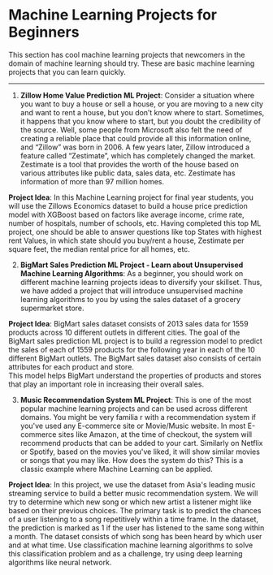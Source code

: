# **Machine Learning Projects for Beginners**
This section has cool machine learning projects that newcomers in the domain of machine learning should try.
These are basic machine learning projects that you can learn quickly.

---------------------------------------------------------------------------------------------------------------------------------------------------------------------
1)  **Zillow Home Value Prediction ML Project**:
Consider a situation where you want to buy a house or sell a house, or you are moving to a new city and want to rent a house, but you don’t know where to start. Sometimes, it happens that you know where to start, but you doubt the credibility of the source.
Well, some people from Microsoft also felt the need of creating a reliable place that could provide all this information online, and “Zillow” was born in 2006. A few years later, Zillow introduced a feature called “Zestimate”, which has completely changed the market.
Zestimate is a tool that provides the worth of the house based on various attributes like public data, sales data, etc. Zestimate has information of more than 97 million homes.

**Project Idea**: 
                 In this Machine Learning project for final year students, you will use the Zillows Economics dataset to build a house price prediction model with XGBoost based on factors like average income, crime rate, number of hospitals, number of schools, etc. 
                 Having completed this top ML project, one should be able to answer questions like top States with highest rent Values, in which state should you buy/rent a house, Zestimate per square feet, the median rental price for all homes, etc.

2)  **BigMart Sales Prediction ML Project - Learn about Unsupervised Machine Learning Algorithms**:
As a beginner, you should work on different machine learning projects ideas to diversify your skillset. Thus, we have added a project that will introduce unsupervised machine learning algorithms to you by using the sales dataset of a grocery supermarket store.

**Project Idea**: 
                 BigMart sales dataset consists of 2013 sales data for 1559 products across 10 different outlets in different cities.
                 The goal of the BigMart sales prediction ML project is to build a regression model to predict the sales of each of 1559 products for the following year in each of the 10 different BigMart outlets.
                 The BigMart sales dataset also consists of certain attributes for each product and store.  
                 This model helps BigMart understand the properties of products and stores that play an important role in increasing their overall sales.

3)  **Music Recommendation System ML Project**:
This is one of the most popular machine learning projects and can be used across different domains. You might be very familia                                         r with a recommendation system if you've used any E-commerce site or Movie/Music website.
In most E-commerce sites like Amazon, at the time of checkout, the system will recommend products that can be added to your cart. 
Similarly on Netflix or Spotify, based on the movies you've liked, it will show similar movies or songs that you may like. How does the system do this? 
This is a classic example where Machine Learning can be applied.

**Project Idea**: 
                 In this project, we use the dataset from Asia's leading music streaming service to build a better music recommendation system.
                 We will try to determine which new song or which new artist a listener might like based on their previous choices.
                 The primary task is to predict the chances of a user listening to a song repetitively within a time frame.
                 In the dataset, the prediction is marked as 1 if the user has listened to the same song within a month.
                 The dataset consists of which song has been heard by which user and at what time.
                 Use classification machine learning algorithms to solve this classification problem and as a challenge, try using deep learning algorithms like neural network.
